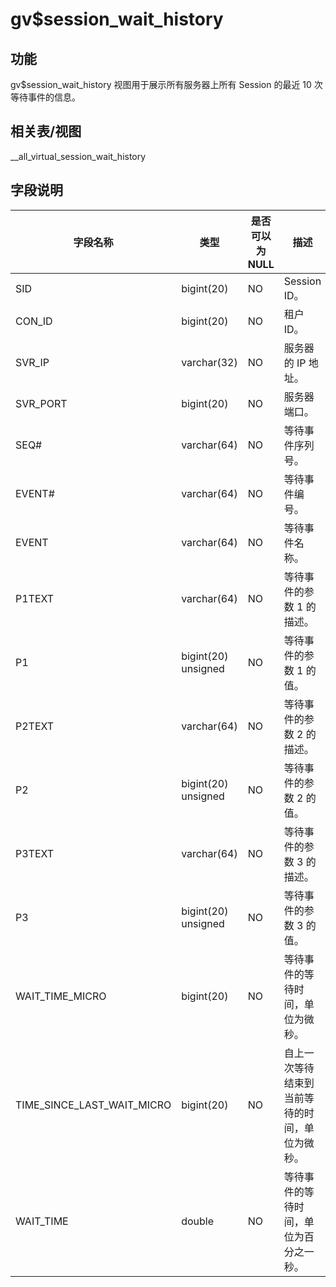 gv$session_wait_history 
============================================



功能 
-----------

gv$session_wait_history 视图用于展示所有服务器上所有 Session 的最近 10 次等待事件的信息。

相关表/视图 
---------------

__all_virtual_session_wait_history

字段说明 
-------------



|          **字段名称**          |       **类型**        | **是否可以为 NULL** |         **描述**          |
|----------------------------|---------------------|----------------|-------------------------|
| SID                        | bigint(20)          | NO             | Session ID。             |
| CON_ID                     | bigint(20)          | NO             | 租户 ID。                  |
| SVR_IP                     | varchar(32)         | NO             | 服务器的 IP 地址。             |
| SVR_PORT                   | bigint(20)          | NO             | 服务器端口。                  |
| SEQ#                       | varchar(64)         | NO             | 等待事件序列号。                |
| EVENT#                     | varchar(64)         | NO             | 等待事件编号。                 |
| EVENT                      | varchar(64)         | NO             | 等待事件名称。                 |
| P1TEXT                     | varchar(64)         | NO             | 等待事件的参数 1 的描述。          |
| P1                         | bigint(20) unsigned | NO             | 等待事件的参数 1 的值。           |
| P2TEXT                     | varchar(64)         | NO             | 等待事件的参数 2 的描述。          |
| P2                         | bigint(20) unsigned | NO             | 等待事件的参数 2 的值。           |
| P3TEXT                     | varchar(64)         | NO             | 等待事件的参数 3 的描述。          |
| P3                         | bigint(20) unsigned | NO             | 等待事件的参数 3 的值。           |
| WAIT_TIME_MICRO            | bigint(20)          | NO             | 等待事件的等待时间，单位为微秒。        |
| TIME_SINCE_LAST_WAIT_MICRO | bigint(20)          | NO             | 自上一次等待结束到当前等待的时间，单位为微秒。 |
| WAIT_TIME                  | double              | NO             | 等待事件的等待时间，单位为百分之一秒。     |



